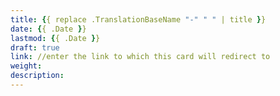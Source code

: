 ```yaml
---
title: {{ replace .TranslationBaseName "-" " " | title }}
date: {{ .Date }}
lastmod: {{ .Date }}
draft: true
link: //enter the link to which this card will redirect to
weight:
description:
---
```

